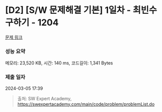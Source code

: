 # [D2] [S/W 문제해결 기본] 1일차 - 최빈수 구하기 - 1204 

[문제 링크](https://swexpertacademy.com/main/code/problem/problemDetail.do?contestProbId=AV13zo1KAAACFAYh) 

### 성능 요약

메모리: 23,520 KB, 시간: 140 ms, 코드길이: 1,341 Bytes

### 제출 일자

2024-03-05 17:39



> 출처: SW Expert Academy, https://swexpertacademy.com/main/code/problem/problemList.do